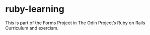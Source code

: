 # ruby-learning
This is part of the Forms Project in The Odin Project’s Ruby on Rails Curriculum and exercism.
